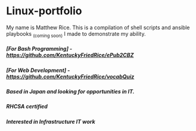 # Linux-portfolio
My name is Matthew Rice.
This is a compilation of shell scripts and ansible playbooks <sub>(coming soon)</sub> I made to demonstrate my ability.

##### **[For Bash Programming]** - https://github.com/KentuckyFriedRice/ePub2CBZ
##### **[For Web Development]** - https://github.com/KentuckyFriedRice/vocabQuiz


##### Based in Japan and looking for opportunities in IT.
##### RHCSA certified 
##### Interested in Infrastructure IT work
